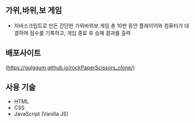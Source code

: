 ## 가위,바위,보 게임

- 자바스크립트로 만든 간단한 가위바위보 게임
  총 10판 동안 플레이어와 컴퓨터가 대결하며 점수를 기록하고, 게임 종료 후 승패 결과를 출력

## 배포사이트

(https://gulggum.github.io/rockPaperScissors_clone/)

## 사용 기술

- HTML
- CSS
- JavaScript (Vanilla JS)
